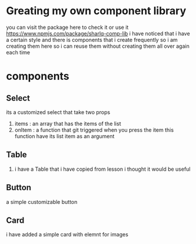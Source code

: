 # Greating my own component library
  you can visit the package here to check it or use it
  https://www.npmjs.com/package/sharlq-comp-lib
i have noticed that i have a certain style and there is components that i create frequently so i am creating them here so i can reuse them without creating them all over again each time

# components
## Select
its a customized  select that take two props  
1. items : an array that has the items of the list
1. onItem : a function that git triggered when you press the item this function have its list item as an argument

## Table 
1. i have a Table that i have copied from lesson i thought it would be useful

## Button
a simple customizable button

## Card
i have added a simple card with elemnt for images

